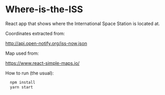 # Where-is-the-ISS

React app that shows where the International Space Station is located at.

Coordinates extracted from:

http://api.open-notify.org/iss-now.json

Map used from:

https://www.react-simple-maps.io/

How to run (the usual):

```bash
  npm install
  yarn start
```
